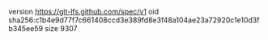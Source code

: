 version https://git-lfs.github.com/spec/v1
oid sha256:c1b4e9d77f7c661408ccd3e389fd8e3f48a104ae23a72920c1e10d3fb345ee59
size 9307
